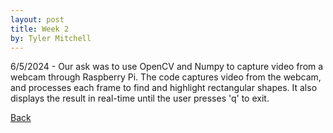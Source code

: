 ```yaml
---
layout: post
title: Week 2
by: Tyler Mitchell
---
```


6/5/2024 - Our ask was to use OpenCV and Numpy to capture video from a webcam through Raspberry Pi. 
The code captures video from the webcam, and processes each frame to find and highlight rectangular shapes.
It also displays the result in real-time until the user presses 'q' to exit.

[Back](./)
